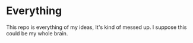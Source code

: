 # Everything
This repo is everything of my ideas, It's kind of messed up.
I suppose this could be my whole brain.
